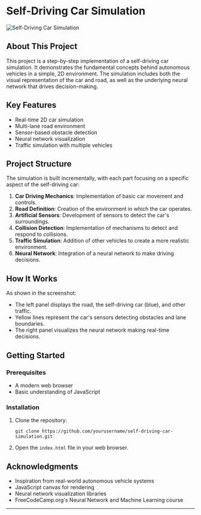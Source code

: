 # Self-Driving Car Simulation

![Self-Driving Car Simulation](https://cdn.discordapp.com/attachments/1288793712058564703/1292066384460910674/78It8Kg.png?ex=67026217&is=67011097&hm=cf574d1da77ab19704b9e5921ec6f6af15b6c4b9d2d6f260944fda9e1f946ec0&)

## About This Project

This project is a step-by-step implementation of a self-driving car simulation. It demonstrates the fundamental concepts behind autonomous vehicles in a simple, 2D environment. The simulation includes both the visual representation of the car and road, as well as the underlying neural network that drives decision-making.

## Key Features

- Real-time 2D car simulation
- Multi-lane road environment
- Sensor-based obstacle detection
- Neural network visualization
- Traffic simulation with multiple vehicles

## Project Structure

The simulation is built incrementally, with each part focusing on a specific aspect of the self-driving car:

1. **Car Driving Mechanics**: Implementation of basic car movement and controls.
2. **Road Definition**: Creation of the environment in which the car operates.
3. **Artificial Sensors**: Development of sensors to detect the car's surroundings.
4. **Collision Detection**: Implementation of mechanisms to detect and respond to collisions.
5. **Traffic Simulation**: Addition of other vehicles to create a more realistic environment.
6. **Neural Network**: Integration of a neural network to make driving decisions.

## How It Works

As shown in the screenshot:
- The left panel displays the road, the self-driving car (blue), and other traffic.
- Yellow lines represent the car's sensors detecting obstacles and lane boundaries.
- The right panel visualizes the neural network making real-time decisions.

## Getting Started

### Prerequisites

- A modern web browser
- Basic understanding of JavaScript

### Installation

1. Clone the repository:
   ```
   git clone https://github.com/yourusername/self-driving-car-simulation.git
   ```
2. Open the `index.html` file in your web browser.

## Acknowledgments

- Inspiration from real-world autonomous vehicle systems
- JavaScript canvas for rendering
- Neural network visualization libraries
- FreeCodeCamp.org's Neural Network and Machine Learning course

---

